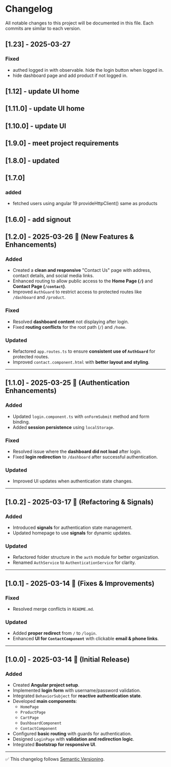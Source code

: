 # Changelog

All notable changes to this project will be documented in this file. Each commits are similar to each version.

## [1.23] - 2025-03-27

### Fixed 
- authed logged in with observable. hide the login button when logged in.
- hide dashboard page and add product if not logged in.

## [1.12] - update UI home
## [1.11.0] - update UI home
## [1.10.0] - update UI
## [1.9.0] - meet project requirements
## [1.8.0] - updated
## [1.7.0]
### added
- fetched users using angular 19 provideHttpClient() same as products
## [1.6.0] - add signout
## [1.2.0] - 2025-03-26 🚀 (New Features & Enhancements)

### Added
- Created a **clean and responsive** "Contact Us" page with address, contact details, and social media links.
- Enhanced routing to allow public access to the **Home Page (`/`)** and **Contact Page (`/contact`)**.
- Improved `AuthGuard` to restrict access to protected routes like `/dashboard` and `/product`.

### Fixed
- Resolved **dashboard content** not displaying after login.
- Fixed **routing conflicts** for the root path (`/`) and `/home`.

### Updated
- Refactored `app.routes.ts` to ensure **consistent use of `AuthGuard`** for protected routes.
- Improved `contact.component.html` with **better layout and styling**.

---

## [1.1.0] - 2025-03-25 🔐 (Authentication Enhancements)

### Added
- Updated `login.component.ts` with `onFormSubmit` method and form binding.
- Added **session persistence** using `localStorage`.

### Fixed
- Resolved issue where the **dashboard did not load** after login.
- Fixed **login redirection** to `/dashboard` after successful authentication.

### Updated
- Improved UI updates when authentication state changes.

---

## [1.0.2] - 2025-03-17 🔧 (Refactoring & Signals)

### Added
- Introduced **signals** for authentication state management.
- Updated homepage to use **signals** for dynamic updates.

### Updated
- Refactored folder structure in the `auth` module for better organization.
- Renamed `AuthService` to `AuthenticationService` for clarity.

---

## [1.0.1] - 2025-03-14 🔧 (Fixes & Improvements)

### Fixed
- Resolved merge conflicts in `README.md`.

### Updated
- Added **proper redirect** from `/` to `/login`.
- Enhanced **UI for `ContactComponent`** with clickable **email & phone links**.

---

## [1.0.0] - 2025-03-14 🎉 (Initial Release)

### Added
- Created **Angular project setup**.
- Implemented **login form** with username/password validation.
- Integrated `BehaviorSubject` for **reactive authentication state**.
- Developed **main components**:
  - `HomePage`
  - `ProductPage`
  - `CartPage`
  - `DashboardComponent`
  - `ContactComponent`
- Configured **basic routing** with guards for authentication.
- Designed `LoginPage` with **validation and redirection logic**.
- Integrated **Bootstrap for responsive UI**.

---

✅ This changelog follows [Semantic Versioning](https://semver.org/).
